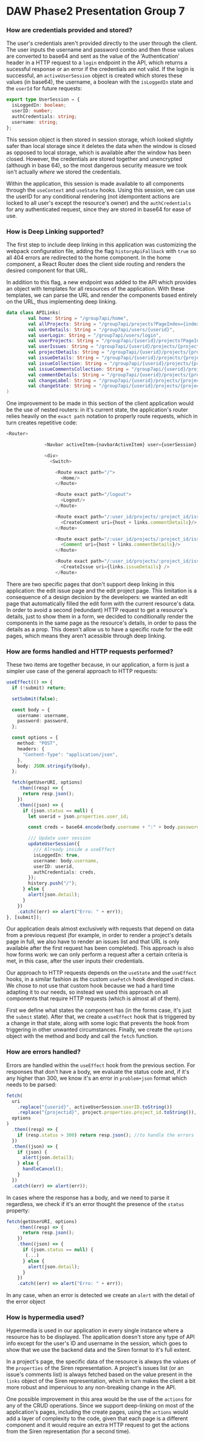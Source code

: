 # DAW Phase2 Presentation Group 7

### How are credentials provided and stored?

The user's credentials aren't provided directly to the user through the client. The user inputs the username and password combo and then those values are converted
to base64 and sent as the value of the 'Authentication' header in a HTTP request to a `login` endpoint in the API, which returns a sucessful response or an error
if the credentials are not valid. If the login is successful, an `activeUserSession` object is created which stores these values (in base64), the username, a boolean with the `isLoggedIn`
state and the `userId` for future requests:

```typescript
export type UserSession = {
  isLoggedIn: boolean;
  userID: number;
  authCredentials: string;
  username: string;
};
```

This session object is then stored in session storage, which looked slightly safer than local storage since it deletes the data when the window is closed as opposed to local storage, which is available after the window has been closed. However, the credentials are stored together and unencrypted (although in base 64), so the most dangerous security measure we took isn't actually _where_ we stored the credentials.

Within the application, this session is made available to all components through the `useContext` and `useState` hooks. Using this session, we can use the userID for any
conditional rendering (not idempontent actions are locked to all user's except the resource's owner) and the `authCredentials` for any authenticated request, since they are
stored in base64 for ease of use.

### How is Deep Linking supported?

The first step to include deep linking in this application was customizing the webpack configuration file, adding the flag `historyApiFallback` with `true` so all 404 errors
are redirected to the home component. In the home component, a React Router does the client side routing and renders the desired component for that URL.

In addition to this flag, a new endpoint was added to the API which provides an object with templates for all resources of the application. With these templates,
we can parse the URL and render the components based entirely on the URL, thus implementing deep linking.

```kotlin
data class APILinks(
        val home: String = "/group7api/home",
        val allProjects: String = "/group7api/projects?PageIndex={index}&PageSize={pageSize}",
        val userDetails: String = "/group7api/users/{userid}",
        val userLogin: String = "/group7api/users/login",
        val userProjects: String = "/group7api/{userid}/projects?PageIndex={index}&PageSize={pageSize}",
        val userIssues: String = "/group7api/{userid}/projects/{projectid}/issues?PageIndex={index}&PageSize={pageSize}",
        val projectDetails: String = "/group7api/{userid}/projects/{projectid}",
        val issueDetails: String = "/group7api/{userid}/projects/{projectid}/issues/{issueid}",
        val issueCollection: String = "/group7api/{userid}/projects/{projectid}/issues?PageIndex={index}&PageSize={pageSize}",
        val issueCommentsCollection: String = "/group7api/{userid}/projects/{projectid}/issues/{issueid}/comments?PageIndex={index}&PageSize={pageSize}",
        val commentDetails: String = "/group7api/{userid}/projects/{projectid}/issues/{issueid}/comments/{commentid}",
        val changeLabel: String = "/group7api/{userid}/projects/{projectid}/issues/{issueid}/labels", //same URL for add and delete label
        val changeState: String = "/group7api/{userid}/projects/{projectid}/issues/{issueid}/state"
)
```

One improvement to be made in this section of the client application would be the use of nested routers: in it's current state, the application's router relies heavily on the `exact path` notation to properly route requests, which in turn creates repetitive code:

```typescript
<Router>

              <Navbar activeItem={navbarActiveItem} user={userSession} />

              <div>
                <Switch>

                  <Route exact path="/">
                    <Home/>
                  </Route>

                  <Route exact path="/logout">
                    <Logout/>
                  </Route>

                  <Route exact path="/:user_id/projects/:project_id/issues/:issue_id/comments/create">
                    <CreateComment uri={host + links.commentDetails}/>
                  </Route>

                  <Route exact path="/:user_id/projects/:project_id/issues/:issue_id/comments/:comment_id">
                    <Comment uri={host + links.commentDetails}/>
                  </Route>

                  <Route exact path="/:user_id/projects/:project_id/issues/create">
                    <CreateIssue uri={links.issueDetails} />
                  </Route>
```

There are two specific pages that don't support deep linking in this application: the edit issue page and the edit project page. This limitation is a consequence of a design decision by the developers: we wanted an edit page that automatically filled the edit form with the current resource's data. In order to avoid a second (redundant) HTTP request
to get a resource's details, just to show them in a form, we decided to conditionally render the components in the same page as the resource's details, in order to pass the
details as a prop. This doesn't allow us to have a specific route for the edit pages, which means they aren't acessible through deep linking.

### How are forms handled and HTTP requests performed?

These two items are together because, in our application, a form is just a simpler use case of the general approach to HTTP requests:

```typescript
useEffect(() => {
  if (!submit) return;

  setSubmit(false);

  const body = {
    username: username,
    password: password,
  };

  const options = {
    method: "POST",
    headers: {
      "Content-Type": "application/json",
    },
    body: JSON.stringify(body),
  };

  fetch(getUserURI, options)
    .then((resp) => {
      return resp.json();
    })
    .then((json) => {
      if (json.status == null) {
        let userid = json.properties.user_id;

        const creds = base64.encode(body.username + ":" + body.password);

        /// Update user session
        updateUserSession({
          /// Already inside a useEffect
          isLoggedIn: true,
          username: body.username,
          userID: userid,
          authCredentials: creds,
        });
        history.push("/");
      } else {
        alert(json.detail);
      }
    })
    .catch((err) => alert("Erro: " + err));
}, [submit]);
```

Our application deals almost exclusively with requests that depend on data from a previous request (for example, in order to render a project's details page in full, we also have to render an issues list and that URL is only available after the first request has been completed). This approach is also how forms work: we can only perform a request after a certain criteria is met, in this case, after the user inputs their credentials.

Our approach to HTTP requests depends on the `useState` and the `useEffect` hooks, in a similar fashion as the custom `useFetch` hook developed in class. We chose to not use that custom hook because we had a hard time adapting it to our needs, so instead we used this approach on all components that require HTTP requests (which is almost all of them).

First we define what states the component has (in the forms case, it's just the `submit` state). After that, we create a `useEffect` hook that is triggered by a change in that state, along with some logic that prevents the hook from triggering in other unwanted circumstances. Finally, we create the `options` object with the method and body and call the `fetch` function.

### How are errors handled?

Errors are handled within the `useEffect` hook from the previous section. For responses that don't have a body, we evaluate the status code and, if it's any higher than 300, we know it's an error in `problem+json` format which needs to be parsed:

```typescript
fetch(
  uri
    .replace("{userid}", activeUserSession.userID.toString())
    .replace("{projectid}", project.properties.project_id.toString()),
  options
)
  .then((resp) => {
    if (resp.status > 300) return resp.json(); //to handle the errors
  })
  .then((json) => {
    if (json) {
      alert(json.detail);
    } else {
      handleCancel();
    }
  })
  .catch((err) => alert(err));
```

In cases where the response has a body, and we need to parse it regardless, we check if it's an error thought the presence of the `status` property:

```typescript
fetch(getUserURI, options)
    .then((resp) => {
      return resp.json();
    })
    .then((json) => {
      if (json.status == null) {
       (...)
      } else {
        alert(json.detail);
      }
    })
    .catch((err) => alert("Erro: " + err));
```

In any case, when an error is detected we create an `alert` with the detail of the error object

### How is hypermedia used?

Hypermedia is used in our application in every single instance where a resource has to be displayed. The application doesn't store any type of API info except for the
user's ID and username in the session, which goes to show that we use the backend data and the Siren format to it's full extent.

In a project's page, the specific data of the resource is always the values of the `properties` of the Siren representation. A project's issues list (or an issue's comments list)
is always fetched based on the value present in the `links` object of the Siren representation, which in turn makes the client a bit more robust and impervious to any non-breaking change in the API.

One possible improvement in this area would be the use of the `actions` for any of the CRUD operations. Since we support deep-linking on most of the application's pages, including the create pages, using the `actions` would add a layer of complexity to the code, given that each page is a different component and it would require an extra HTTP request to get the actions from the Siren representation (for a second time).
